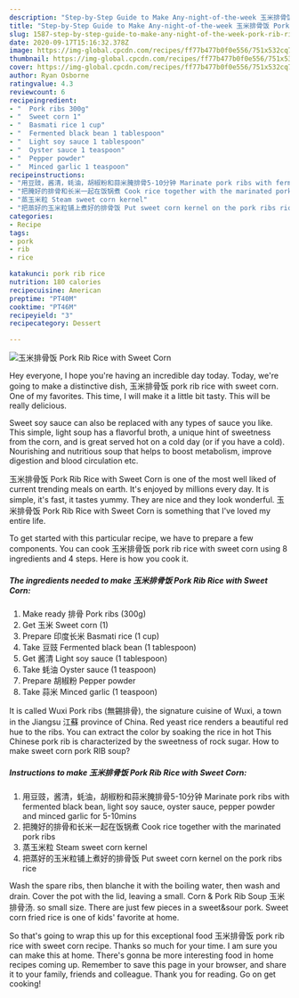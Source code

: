 ```yaml
---
description: "Step-by-Step Guide to Make Any-night-of-the-week 玉米排骨饭 Pork Rib Rice with Sweet Corn"
title: "Step-by-Step Guide to Make Any-night-of-the-week 玉米排骨饭 Pork Rib Rice with Sweet Corn"
slug: 1587-step-by-step-guide-to-make-any-night-of-the-week-pork-rib-rice-with-sweet-corn
date: 2020-09-17T15:16:32.378Z
image: https://img-global.cpcdn.com/recipes/ff77b477b0f0e556/751x532cq70/玉米排骨饭-pork-rib-rice-with-sweet-corn-recipe-main-photo.jpg
thumbnail: https://img-global.cpcdn.com/recipes/ff77b477b0f0e556/751x532cq70/玉米排骨饭-pork-rib-rice-with-sweet-corn-recipe-main-photo.jpg
cover: https://img-global.cpcdn.com/recipes/ff77b477b0f0e556/751x532cq70/玉米排骨饭-pork-rib-rice-with-sweet-corn-recipe-main-photo.jpg
author: Ryan Osborne
ratingvalue: 4.3
reviewcount: 6
recipeingredient:
- "  Pork ribs 300g"
- "  Sweet corn 1"
- "  Basmati rice 1 cup"
- "  Fermented black bean 1 tablespoon"
- "  Light soy sauce 1 tablespoon"
- "  Oyster sauce 1 teaspoon"
- "  Pepper powder"
- "  Minced garlic 1 teaspoon"
recipeinstructions:
- "用豆豉，酱清，蚝油，胡椒粉和蒜米腌排骨5-10分钟 Marinate pork ribs with fermented black bean, light soy sauce, oyster sauce, pepper powder and minced garlic for 5-10mins"
- "把腌好的排骨和长米一起在饭锅煮 Cook rice together with the marinated pork ribs"
- "蒸玉米粒 Steam sweet corn kernel"
- "把蒸好的玉米粒铺上煮好的排骨饭 Put sweet corn kernel on the pork ribs rice"
categories:
- Recipe
tags:
- pork
- rib
- rice

katakunci: pork rib rice 
nutrition: 180 calories
recipecuisine: American
preptime: "PT40M"
cooktime: "PT46M"
recipeyield: "3"
recipecategory: Dessert

---
```



![玉米排骨饭 Pork Rib Rice with Sweet Corn](https://img-global.cpcdn.com/recipes/ff77b477b0f0e556/751x532cq70/玉米排骨饭-pork-rib-rice-with-sweet-corn-recipe-main-photo.jpg)

Hey everyone, I hope you're having an incredible day today. Today, we're going to make a distinctive dish, 玉米排骨饭 pork rib rice with sweet corn. One of my favorites. This time, I will make it a little bit tasty. This will be really delicious.

Sweet soy sauce can also be replaced with any types of sauce you like. This simple, light soup has a flavorful broth, a unique hint of sweetness from the corn, and is great served hot on a cold day (or if you have a cold). Nourishing and nutritious soup that helps to boost metabolism, improve digestion and blood circulation etc.

玉米排骨饭 Pork Rib Rice with Sweet Corn is one of the most well liked of current trending meals on earth. It's enjoyed by millions every day. It is simple, it's fast, it tastes yummy. They are nice and they look wonderful. 玉米排骨饭 Pork Rib Rice with Sweet Corn is something that I've loved my entire life.


To get started with this particular recipe, we have to prepare a few components. You can cook 玉米排骨饭 pork rib rice with sweet corn using 8 ingredients and 4 steps. Here is how you cook it.

<!--inarticleads1-->

##### The ingredients needed to make 玉米排骨饭 Pork Rib Rice with Sweet Corn:

1. Make ready  排骨 Pork ribs (300g)
1. Get  玉米 Sweet corn (1)
1. Prepare  印度长米 Basmati rice (1 cup)
1. Take  豆豉 Fermented black bean (1 tablespoon)
1. Get  酱清 Light soy sauce (1 tablespoon)
1. Take  蚝油 Oyster sauce (1 teaspoon)
1. Prepare  胡椒粉 Pepper powder
1. Take  蒜米 Minced garlic (1 teaspoon)


It is called Wuxi Pork ribs (無錫排骨), the signature cuisine of Wuxi, a town in the Jiangsu 江蘇 province of China. Red yeast rice renders a beautiful red hue to the ribs. You can extract the color by soaking the rice in hot This Chinese pork rib is characterized by the sweetness of rock sugar. How to make sweet corn pork RIB soup? 

<!--inarticleads2-->

##### Instructions to make 玉米排骨饭 Pork Rib Rice with Sweet Corn:

1. 用豆豉，酱清，蚝油，胡椒粉和蒜米腌排骨5-10分钟 Marinate pork ribs with fermented black bean, light soy sauce, oyster sauce, pepper powder and minced garlic for 5-10mins
1. 把腌好的排骨和长米一起在饭锅煮 Cook rice together with the marinated pork ribs
1. 蒸玉米粒 Steam sweet corn kernel
1. 把蒸好的玉米粒铺上煮好的排骨饭 Put sweet corn kernel on the pork ribs rice


Wash the spare ribs, then blanche it with the boiling water, then wash and drain. Cover the pot with the lid, leaving a small. Corn &amp; Pork Rib Soup 玉米排骨汤. so small size. There are just few pieces in a sweet&amp;sour pork. Sweet corn fried rice is one of kids&#39; favorite at home. 

So that's going to wrap this up for this exceptional food 玉米排骨饭 pork rib rice with sweet corn recipe. Thanks so much for your time. I am sure you can make this at home. There's gonna be more interesting food in home recipes coming up. Remember to save this page in your browser, and share it to your family, friends and colleague. Thank you for reading. Go on get cooking!
